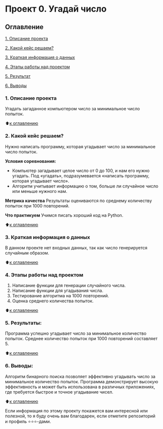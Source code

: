 # Проект 0. Угадай число

## Оглавление
[1. Описание проекта](#Описание-проекта)

[2. Какой кейс решаем?](#Какой-кейс-решаем)

[3. Краткая информация о данных](#Краткая-информация-о-данных)

[4. Этапы работы над проектом](#Этапы-работы-над-проектом)

[5. Результат](#Результат)

[6. Выводы](#Выводы)

### 1. Описание проекта
Угадать загаданное компьютером число за минимальное число попыток.

:arrow_up:[к оглавлению](#Оглавление)

### 2. Какой кейс решаем?
Нужно написать программу, которая угадывает число за минимальное число попыток.

**Условия соревнования:**
- Компьютер загадывает целое число от 0 до 100, и нам его нужно угадать. Под «угадать», подразумевается «написать программу, которая угадывает число».
- Алгоритм учитывает информацию о том, больше ли случайное число или меньше нужного нам.

**Метрика качества**
Результаты оцениваются по среднему количеству попыток при 1000 повторений.

**Что практикуем**
Учимся писать хороший код на Python.

:arrow_up:[к оглавлению](#Оглавление)

### 3. Краткая информация о данных
В данном проекте нет входных данных, так как число генерируется случайным образом.

:arrow_up:[к оглавлению](#Оглавление)

### 4. Этапы работы над проектом
1. Написание функции для генерации случайного числа.
2. Написание функции для угадывания числа.
3. Тестирование алгоритма на 1000 повторений.
4. Оценка среднего количества попыток.

:arrow_up:[к оглавлению](#Оглавление)

### 5. Результаты:
Программа успешно угадывает число за минимальное количество попыток. Среднее количество попыток при 1000 повторений составляет 5.

:arrow_up:[к оглавлению](#Оглавление)

### 6. Выводы:
Алгоритм бинарного поиска позволяет эффективно угадывать число за минимальное количество попыток. Программа демонстрирует высокую эффективность и может быть использована в различных приложениях, где требуется быстрое и точное угадывание чисел.

:arrow_up:[к оглавлению](#Оглавление)

Если информация по этому проекту покажется вам интересной или полезной, то я буду очень вам благодарен, если отметите репозиторий и профиль ⭐️⭐️⭐️-дами.
